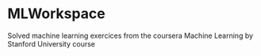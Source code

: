 # MLWorkspace
 Solved machine learning exercices from the coursera Machine Learning by Stanford University course
